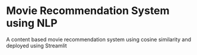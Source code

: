 # Movie Recommendation System using NLP
A content based movie recommendation system using cosine similarity and deployed using Streamlit
